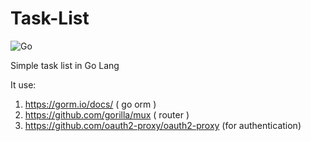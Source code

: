 # Task-List
![Go](https://github.com/Allan-Nava/task-list/workflows/Go/badge.svg)

Simple task list in Go Lang

It use:

1. https://gorm.io/docs/ ( go orm )
2. https://github.com/gorilla/mux ( router )
3. https://github.com/oauth2-proxy/oauth2-proxy (for authentication)
